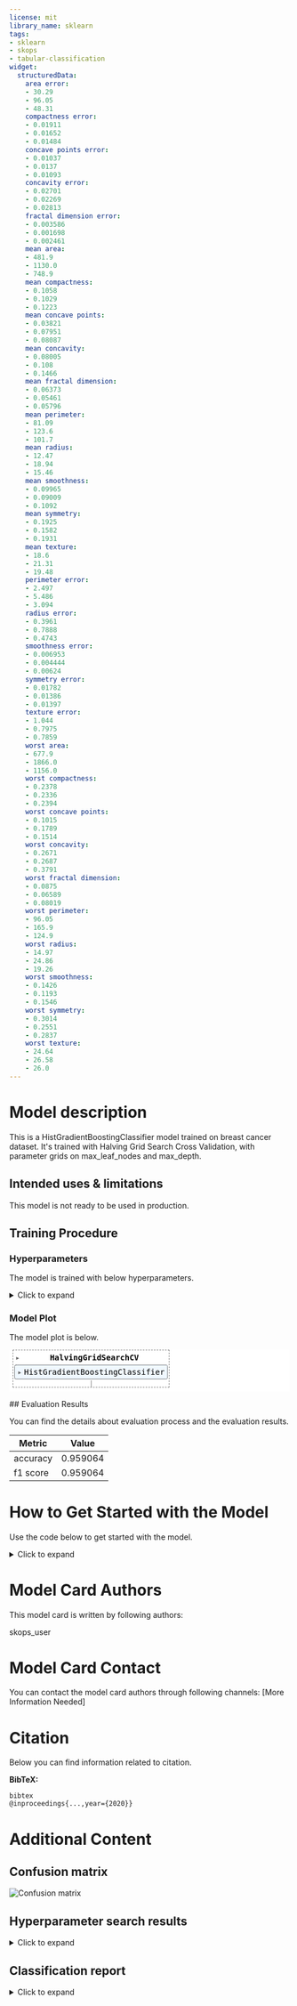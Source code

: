 ```yaml
---
license: mit
library_name: sklearn
tags:
- sklearn
- skops
- tabular-classification
widget:
  structuredData:
    area error:
    - 30.29
    - 96.05
    - 48.31
    compactness error:
    - 0.01911
    - 0.01652
    - 0.01484
    concave points error:
    - 0.01037
    - 0.0137
    - 0.01093
    concavity error:
    - 0.02701
    - 0.02269
    - 0.02813
    fractal dimension error:
    - 0.003586
    - 0.001698
    - 0.002461
    mean area:
    - 481.9
    - 1130.0
    - 748.9
    mean compactness:
    - 0.1058
    - 0.1029
    - 0.1223
    mean concave points:
    - 0.03821
    - 0.07951
    - 0.08087
    mean concavity:
    - 0.08005
    - 0.108
    - 0.1466
    mean fractal dimension:
    - 0.06373
    - 0.05461
    - 0.05796
    mean perimeter:
    - 81.09
    - 123.6
    - 101.7
    mean radius:
    - 12.47
    - 18.94
    - 15.46
    mean smoothness:
    - 0.09965
    - 0.09009
    - 0.1092
    mean symmetry:
    - 0.1925
    - 0.1582
    - 0.1931
    mean texture:
    - 18.6
    - 21.31
    - 19.48
    perimeter error:
    - 2.497
    - 5.486
    - 3.094
    radius error:
    - 0.3961
    - 0.7888
    - 0.4743
    smoothness error:
    - 0.006953
    - 0.004444
    - 0.00624
    symmetry error:
    - 0.01782
    - 0.01386
    - 0.01397
    texture error:
    - 1.044
    - 0.7975
    - 0.7859
    worst area:
    - 677.9
    - 1866.0
    - 1156.0
    worst compactness:
    - 0.2378
    - 0.2336
    - 0.2394
    worst concave points:
    - 0.1015
    - 0.1789
    - 0.1514
    worst concavity:
    - 0.2671
    - 0.2687
    - 0.3791
    worst fractal dimension:
    - 0.0875
    - 0.06589
    - 0.08019
    worst perimeter:
    - 96.05
    - 165.9
    - 124.9
    worst radius:
    - 14.97
    - 24.86
    - 19.26
    worst smoothness:
    - 0.1426
    - 0.1193
    - 0.1546
    worst symmetry:
    - 0.3014
    - 0.2551
    - 0.2837
    worst texture:
    - 24.64
    - 26.58
    - 26.0
---
```


# Model description

This is a HistGradientBoostingClassifier model trained on breast cancer dataset. It's trained with Halving Grid Search Cross Validation, with parameter grids on max_leaf_nodes and max_depth.

## Intended uses & limitations

This model is not ready to be used in production.

## Training Procedure

### Hyperparameters

The model is trained with below hyperparameters.

<details>
<summary> Click to expand </summary>

| Hyperparameter                  | Value                                                    |
|---------------------------------|----------------------------------------------------------|
| aggressive_elimination          | False                                                    |
| cv                              | 5                                                        |
| error_score                     | nan                                                      |
| estimator__categorical_features |                                                          |
| estimator__early_stopping       | auto                                                     |
| estimator__l2_regularization    | 0.0                                                      |
| estimator__learning_rate        | 0.1                                                      |
| estimator__loss                 | auto                                                     |
| estimator__max_bins             | 255                                                      |
| estimator__max_depth            |                                                          |
| estimator__max_iter             | 100                                                      |
| estimator__max_leaf_nodes       | 31                                                       |
| estimator__min_samples_leaf     | 20                                                       |
| estimator__monotonic_cst        |                                                          |
| estimator__n_iter_no_change     | 10                                                       |
| estimator__random_state         |                                                          |
| estimator__scoring              | loss                                                     |
| estimator__tol                  | 1e-07                                                    |
| estimator__validation_fraction  | 0.1                                                      |
| estimator__verbose              | 0                                                        |
| estimator__warm_start           | False                                                    |
| estimator                       | HistGradientBoostingClassifier()                         |
| factor                          | 3                                                        |
| max_resources                   | auto                                                     |
| min_resources                   | exhaust                                                  |
| n_jobs                          | -1                                                       |
| param_grid                      | {'max_leaf_nodes': [5, 10, 15], 'max_depth': [2, 5, 10]} |
| random_state                    | 42                                                       |
| refit                           | True                                                     |
| resource                        | n_samples                                                |
| return_train_score              | True                                                     |
| scoring                         |                                                          |
| verbose                         | 0                                                        |

</details>

### Model Plot

The model plot is below.

<style>#sk-72410a5a-f2ab-48e8-8d36-6c2ba8f6eb04 {color: black;background-color: white;}#sk-72410a5a-f2ab-48e8-8d36-6c2ba8f6eb04 pre{padding: 0;}#sk-72410a5a-f2ab-48e8-8d36-6c2ba8f6eb04 div.sk-toggleable {background-color: white;}#sk-72410a5a-f2ab-48e8-8d36-6c2ba8f6eb04 label.sk-toggleable__label {cursor: pointer;display: block;width: 100%;margin-bottom: 0;padding: 0.3em;box-sizing: border-box;text-align: center;}#sk-72410a5a-f2ab-48e8-8d36-6c2ba8f6eb04 label.sk-toggleable__label-arrow:before {content: "▸";float: left;margin-right: 0.25em;color: #696969;}#sk-72410a5a-f2ab-48e8-8d36-6c2ba8f6eb04 label.sk-toggleable__label-arrow:hover:before {color: black;}#sk-72410a5a-f2ab-48e8-8d36-6c2ba8f6eb04 div.sk-estimator:hover label.sk-toggleable__label-arrow:before {color: black;}#sk-72410a5a-f2ab-48e8-8d36-6c2ba8f6eb04 div.sk-toggleable__content {max-height: 0;max-width: 0;overflow: hidden;text-align: left;background-color: #f0f8ff;}#sk-72410a5a-f2ab-48e8-8d36-6c2ba8f6eb04 div.sk-toggleable__content pre {margin: 0.2em;color: black;border-radius: 0.25em;background-color: #f0f8ff;}#sk-72410a5a-f2ab-48e8-8d36-6c2ba8f6eb04 input.sk-toggleable__control:checked~div.sk-toggleable__content {max-height: 200px;max-width: 100%;overflow: auto;}#sk-72410a5a-f2ab-48e8-8d36-6c2ba8f6eb04 input.sk-toggleable__control:checked~label.sk-toggleable__label-arrow:before {content: "▾";}#sk-72410a5a-f2ab-48e8-8d36-6c2ba8f6eb04 div.sk-estimator input.sk-toggleable__control:checked~label.sk-toggleable__label {background-color: #d4ebff;}#sk-72410a5a-f2ab-48e8-8d36-6c2ba8f6eb04 div.sk-label input.sk-toggleable__control:checked~label.sk-toggleable__label {background-color: #d4ebff;}#sk-72410a5a-f2ab-48e8-8d36-6c2ba8f6eb04 input.sk-hidden--visually {border: 0;clip: rect(1px 1px 1px 1px);clip: rect(1px, 1px, 1px, 1px);height: 1px;margin: -1px;overflow: hidden;padding: 0;position: absolute;width: 1px;}#sk-72410a5a-f2ab-48e8-8d36-6c2ba8f6eb04 div.sk-estimator {font-family: monospace;background-color: #f0f8ff;border: 1px dotted black;border-radius: 0.25em;box-sizing: border-box;margin-bottom: 0.5em;}#sk-72410a5a-f2ab-48e8-8d36-6c2ba8f6eb04 div.sk-estimator:hover {background-color: #d4ebff;}#sk-72410a5a-f2ab-48e8-8d36-6c2ba8f6eb04 div.sk-parallel-item::after {content: "";width: 100%;border-bottom: 1px solid gray;flex-grow: 1;}#sk-72410a5a-f2ab-48e8-8d36-6c2ba8f6eb04 div.sk-label:hover label.sk-toggleable__label {background-color: #d4ebff;}#sk-72410a5a-f2ab-48e8-8d36-6c2ba8f6eb04 div.sk-serial::before {content: "";position: absolute;border-left: 1px solid gray;box-sizing: border-box;top: 2em;bottom: 0;left: 50%;}#sk-72410a5a-f2ab-48e8-8d36-6c2ba8f6eb04 div.sk-serial {display: flex;flex-direction: column;align-items: center;background-color: white;padding-right: 0.2em;padding-left: 0.2em;}#sk-72410a5a-f2ab-48e8-8d36-6c2ba8f6eb04 div.sk-item {z-index: 1;}#sk-72410a5a-f2ab-48e8-8d36-6c2ba8f6eb04 div.sk-parallel {display: flex;align-items: stretch;justify-content: center;background-color: white;}#sk-72410a5a-f2ab-48e8-8d36-6c2ba8f6eb04 div.sk-parallel::before {content: "";position: absolute;border-left: 1px solid gray;box-sizing: border-box;top: 2em;bottom: 0;left: 50%;}#sk-72410a5a-f2ab-48e8-8d36-6c2ba8f6eb04 div.sk-parallel-item {display: flex;flex-direction: column;position: relative;background-color: white;}#sk-72410a5a-f2ab-48e8-8d36-6c2ba8f6eb04 div.sk-parallel-item:first-child::after {align-self: flex-end;width: 50%;}#sk-72410a5a-f2ab-48e8-8d36-6c2ba8f6eb04 div.sk-parallel-item:last-child::after {align-self: flex-start;width: 50%;}#sk-72410a5a-f2ab-48e8-8d36-6c2ba8f6eb04 div.sk-parallel-item:only-child::after {width: 0;}#sk-72410a5a-f2ab-48e8-8d36-6c2ba8f6eb04 div.sk-dashed-wrapped {border: 1px dashed gray;margin: 0 0.4em 0.5em 0.4em;box-sizing: border-box;padding-bottom: 0.4em;background-color: white;position: relative;}#sk-72410a5a-f2ab-48e8-8d36-6c2ba8f6eb04 div.sk-label label {font-family: monospace;font-weight: bold;background-color: white;display: inline-block;line-height: 1.2em;}#sk-72410a5a-f2ab-48e8-8d36-6c2ba8f6eb04 div.sk-label-container {position: relative;z-index: 2;text-align: center;}#sk-72410a5a-f2ab-48e8-8d36-6c2ba8f6eb04 div.sk-container {/* jupyter's `normalize.less` sets `[hidden] { display: none; }` but bootstrap.min.css set `[hidden] { display: none !important; }` so we also need the `!important` here to be able to override the default hidden behavior on the sphinx rendered scikit-learn.org. See: https://github.com/scikit-learn/scikit-learn/issues/21755 */display: inline-block !important;position: relative;}#sk-72410a5a-f2ab-48e8-8d36-6c2ba8f6eb04 div.sk-text-repr-fallback {display: none;}</style><div id="sk-72410a5a-f2ab-48e8-8d36-6c2ba8f6eb04" class="sk-top-container"><div class="sk-text-repr-fallback"><pre>HalvingGridSearchCV(estimator=HistGradientBoostingClassifier(), n_jobs=-1,param_grid={&#x27;max_depth&#x27;: [2, 5, 10],&#x27;max_leaf_nodes&#x27;: [5, 10, 15]},random_state=42)</pre><b>Please rerun this cell to show the HTML repr or trust the notebook.</b></div><div class="sk-container" hidden><div class="sk-item sk-dashed-wrapped"><div class="sk-label-container"><div class="sk-label sk-toggleable"><input class="sk-toggleable__control sk-hidden--visually" id="ab167486-be7e-4eb5-be01-ba21adbd7469" type="checkbox" ><label for="ab167486-be7e-4eb5-be01-ba21adbd7469" class="sk-toggleable__label sk-toggleable__label-arrow">HalvingGridSearchCV</label><div class="sk-toggleable__content"><pre>HalvingGridSearchCV(estimator=HistGradientBoostingClassifier(), n_jobs=-1,param_grid={&#x27;max_depth&#x27;: [2, 5, 10],&#x27;max_leaf_nodes&#x27;: [5, 10, 15]},random_state=42)</pre></div></div></div><div class="sk-parallel"><div class="sk-parallel-item"><div class="sk-item"><div class="sk-serial"><div class="sk-item"><div class="sk-estimator sk-toggleable"><input class="sk-toggleable__control sk-hidden--visually" id="e9df9f06-8d9e-4379-ad72-52f461408663" type="checkbox" ><label for="e9df9f06-8d9e-4379-ad72-52f461408663" class="sk-toggleable__label sk-toggleable__label-arrow">HistGradientBoostingClassifier</label><div class="sk-toggleable__content"><pre>HistGradientBoostingClassifier()</pre></div></div></div></div></div></div></div></div></div></div>

## Evaluation Results

You can find the details about evaluation process and the evaluation results.



| Metric   |    Value |
|----------|----------|
| accuracy | 0.959064 |
| f1 score | 0.959064 |

# How to Get Started with the Model

Use the code below to get started with the model.

<details>
<summary> Click to expand </summary>

```python
import pickle
with open(pkl_filename, 'rb') as file:
    clf = pickle.load(file)
```

</details>




# Model Card Authors

This model card is written by following authors:

skops_user

# Model Card Contact

You can contact the model card authors through following channels:
[More Information Needed]

# Citation

Below you can find information related to citation.

**BibTeX:**
```
bibtex
@inproceedings{...,year={2020}}
```


# Additional Content

## Confusion matrix

![Confusion matrix](confusion_matrix.png)

## Hyperparameter search results

<details>
<summary> Click to expand </summary>

|   iter |   n_resources |   mean_fit_time |   std_fit_time |   mean_score_time |   std_score_time |   param_max_depth |   param_max_leaf_nodes | params                                  |   split0_test_score |   split1_test_score |   split2_test_score |   split3_test_score |   split4_test_score |   mean_test_score |   std_test_score |   rank_test_score |   split0_train_score |   split1_train_score |   split2_train_score |   split3_train_score |   split4_train_score |   mean_train_score |   std_train_score |
|--------|---------------|-----------------|----------------|-------------------|------------------|-------------------|------------------------|-----------------------------------------|---------------------|---------------------|---------------------|---------------------|---------------------|-------------------|------------------|-------------------|----------------------|----------------------|----------------------|----------------------|----------------------|--------------------|-------------------|
|      0 |            44 |       0.0498069 |     0.0107112  |        0.0121156  |      0.0061838   |                 2 |                      5 | {'max_depth': 2, 'max_leaf_nodes': 5}   |            0.875    |            0.5      |            0.625    |            0.75     |            0.375    |          0.625    |        0.176777  |                 5 |             0.628571 |             0.628571 |             0.628571 |             0.514286 |             0.514286 |           0.582857 |         0.0559883 |
|      0 |            44 |       0.0492636 |     0.0187271  |        0.00738611 |      0.00245441  |                 2 |                     10 | {'max_depth': 2, 'max_leaf_nodes': 10}  |            0.875    |            0.5      |            0.625    |            0.75     |            0.375    |          0.625    |        0.176777  |                 5 |             0.628571 |             0.628571 |             0.628571 |             0.514286 |             0.514286 |           0.582857 |         0.0559883 |
|      0 |            44 |       0.0572055 |     0.0153176  |        0.0111395  |      0.0010297   |                 2 |                     15 | {'max_depth': 2, 'max_leaf_nodes': 15}  |            0.875    |            0.5      |            0.625    |            0.75     |            0.375    |          0.625    |        0.176777  |                 5 |             0.628571 |             0.628571 |             0.628571 |             0.514286 |             0.514286 |           0.582857 |         0.0559883 |
|      0 |            44 |       0.0498482 |     0.0177091  |        0.00857358 |      0.00415935  |                 5 |                      5 | {'max_depth': 5, 'max_leaf_nodes': 5}   |            0.875    |            0.5      |            0.625    |            0.75     |            0.375    |          0.625    |        0.176777  |                 5 |             0.628571 |             0.628571 |             0.628571 |             0.514286 |             0.514286 |           0.582857 |         0.0559883 |
|      0 |            44 |       0.0500658 |     0.00992094 |        0.00998321 |      0.00527031  |                 5 |                     10 | {'max_depth': 5, 'max_leaf_nodes': 10}  |            0.875    |            0.5      |            0.625    |            0.75     |            0.375    |          0.625    |        0.176777  |                 5 |             0.628571 |             0.628571 |             0.628571 |             0.514286 |             0.514286 |           0.582857 |         0.0559883 |
|      0 |            44 |       0.0525903 |     0.0151616  |        0.00874681 |      0.00462998  |                 5 |                     15 | {'max_depth': 5, 'max_leaf_nodes': 15}  |            0.875    |            0.5      |            0.625    |            0.75     |            0.375    |          0.625    |        0.176777  |                 5 |             0.628571 |             0.628571 |             0.628571 |             0.514286 |             0.514286 |           0.582857 |         0.0559883 |
|      0 |            44 |       0.0512018 |     0.0130152  |        0.00881834 |      0.00500514  |                10 |                      5 | {'max_depth': 10, 'max_leaf_nodes': 5}  |            0.875    |            0.5      |            0.625    |            0.75     |            0.375    |          0.625    |        0.176777  |                 5 |             0.628571 |             0.628571 |             0.628571 |             0.514286 |             0.514286 |           0.582857 |         0.0559883 |
|      0 |            44 |       0.0566921 |     0.0186051  |        0.00513492 |      0.000498488 |                10 |                     10 | {'max_depth': 10, 'max_leaf_nodes': 10} |            0.875    |            0.5      |            0.625    |            0.75     |            0.375    |          0.625    |        0.176777  |                 5 |             0.628571 |             0.628571 |             0.628571 |             0.514286 |             0.514286 |           0.582857 |         0.0559883 |
|      0 |            44 |       0.060587  |     0.04041    |        0.00987453 |      0.00529624  |                10 |                     15 | {'max_depth': 10, 'max_leaf_nodes': 15} |            0.875    |            0.5      |            0.625    |            0.75     |            0.375    |          0.625    |        0.176777  |                 5 |             0.628571 |             0.628571 |             0.628571 |             0.514286 |             0.514286 |           0.582857 |         0.0559883 |
|      1 |           132 |       0.232459  |     0.0479878  |        0.0145514  |      0.00856422  |                10 |                      5 | {'max_depth': 10, 'max_leaf_nodes': 5}  |            0.961538 |            0.923077 |            0.923077 |            0.961538 |            0.961538 |          0.946154 |        0.0188422 |                 2 |             1        |             1        |             1        |             1        |             1        |           1        |         0         |
|      1 |           132 |       0.272297  |     0.0228833  |        0.011561   |      0.0068272   |                10 |                     10 | {'max_depth': 10, 'max_leaf_nodes': 10} |            0.961538 |            0.923077 |            0.923077 |            0.961538 |            0.961538 |          0.946154 |        0.0188422 |                 2 |             1        |             1        |             1        |             1        |             1        |           1        |         0         |
|      1 |           132 |       0.239161  |     0.0330412  |        0.0116591  |      0.003554    |                10 |                     15 | {'max_depth': 10, 'max_leaf_nodes': 15} |            0.961538 |            0.923077 |            0.923077 |            0.961538 |            0.961538 |          0.946154 |        0.0188422 |                 2 |             1        |             1        |             1        |             1        |             1        |           1        |         0         |
|      2 |           396 |       0.920334  |     0.18198    |        0.0166654  |      0.00776263  |                10 |                     15 | {'max_depth': 10, 'max_leaf_nodes': 15} |            0.962025 |            0.911392 |            0.987342 |            0.974359 |            0.935897 |          0.954203 |        0.0273257 |                 1 |             1        |             1        |             1        |             1        |             1        |           1        |         0         |

</details>

## Classification report

<details>
<summary> Click to expand </summary>

| index        |   precision |   recall |   f1-score |   support |
|--------------|-------------|----------|------------|-----------|
| malignant    |    0.951613 | 0.936508 |   0.944    |        63 |
| benign       |    0.963303 | 0.972222 |   0.967742 |       108 |
| macro avg    |    0.957458 | 0.954365 |   0.955871 |       171 |
| weighted avg |    0.958996 | 0.959064 |   0.958995 |       171 |

</details>